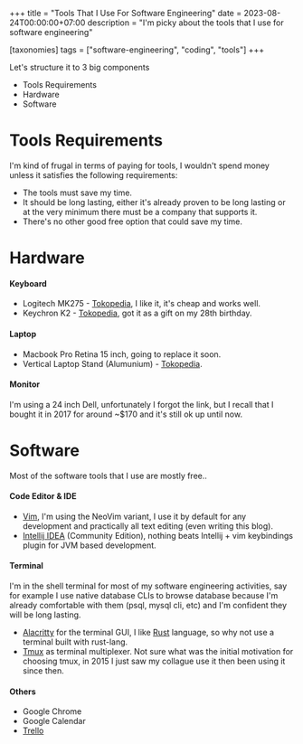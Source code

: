 +++
title = "Tools That I Use For Software Engineering"
date = 2023-08-24T00:00:00+07:00
description = "I'm picky about the tools that I use for software engineering"

[taxonomies]
tags = ["software-engineering", "coding", "tools"]
+++


Let's structure it to 3 big components
* Tools Requirements
* Hardware
* Software

# Tools Requirements
I'm kind of frugal in terms of paying for tools, I wouldn't spend money unless it satisfies the following requirements:
* The tools must save my time.
* It should be long lasting, either it's already proven to be long lasting or at the very minimum there must be a company that supports it.
* There's no other good free option that could save my time.


# Hardware
#### Keyboard
* Logitech MK275 - [Tokopedia](https://tokopedia.link/qirzFnuLwCb), I like it, it's cheap and works well.
* Keychron K2 - [Tokopedia](https://tokopedia.link/1BSfq6lLwCb),  got it as a gift on my 28th birthday.

#### Laptop
* Macbook Pro Retina 15 inch, going to replace it soon.
* Vertical Laptop Stand (Alumunium) - [Tokopedia](https://tokopedia.link/7JJtv6iMwCb).

#### Monitor
I'm using a 24 inch Dell, unfortunately I forgot the link, but I recall that I bought it in 2017 for around ~$170 and it's still ok up until now.

# Software
Most of the software tools that I use are mostly free..

#### Code Editor & IDE
* [Vim](https://github.com/neovim/neovim), I'm using the NeoVim variant, I use it by default for any development and practically all text editing (even writing this blog).
* [Intellij IDEA](https://www.jetbrains.com/idea/download/) (Community Edition), nothing beats Intellij + vim keybindings plugin for JVM based development.

#### Terminal
I'm in the shell terminal for most of my software engineering activities, say for example I use native database CLIs to browse database
because I'm already comfortable with them (psql, mysql cli, etc) and I'm confident they will be long lasting.

* [Alacritty](https://github.com/alacritty/alacritty) for the terminal GUI, I like [Rust](https://www.rust-lang.org/) language, so why not use a terminal built with rust-lang.
* [Tmux](https://github.com/tmux/tmux) as terminal multiplexer. Not sure what was the initial motivation for choosing tmux, in 2015 I just saw my collague use it then been using it since then.

#### Others
* Google Chrome
* Google Calendar
* [Trello](https://trello.com)

